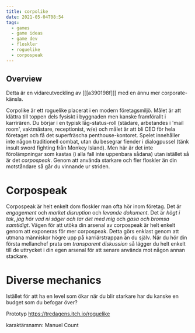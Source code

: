 ```yaml
---
title: corpolike
date: 2021-05-04T08:54
tags: 
  - games
  - game ideas
  - game dev
  - floskler
  - roguelike
  - corpospeak
---
```


## Overview
Detta är en vidareutveckling av [[[a390198f]]] med en ännu mer corporate-känsla.

Corpolike är ett roguelike placerat i en modern företagsmiljö. Målet är att
klättra till toppen dels fysiskt i byggnaden men kanske framförallt i
karrirären. Du börjar i en typisk låg-status-roll (städare, arbetandes i 'mail
room', vaktmästare, receptionist, w/e) och målet är att bli CEO för hela
företaget och få det superfräscha penthouse-kontoret. Spelet innehåller inte
någon traditionell combat, utan du besegrar fiender i dialogpussel (tänk insult
sword fighting från Monkey Island). Men här är det inte förolämpningar som
kastas (i alla fall inte uppenbara sådana) utan istället så är det _corpospeak_.
Genom att använda starkare och fler floskler än din motståndare så går du
vinnande ur striden. 

# Corpospeak
Corpospeak är helt enkelt dom floskler man ofta hör inom företag. Det är
_engagement_ och _market disruption_ och _levande dokument_. Det är _högt i
tak_, _jag hör vad ni säger och tar det med mig_ och _gasa och bromsa samtidigt_. Vägen för att utöka
din arsenal av corpospeak är helt enkelt genom att exponeras för mer corpospeak.
Detta görs enklast genom att utmana människor högre upp på karriärstrappan än
du själv. När du hör din första mellanchef prata om _transparent diskussion_ så
lägger du helt enkelt till de uttrycket i din egen arsenal för att senare
använda mot någon annan stackare.

# Diverse mechanics
Istället för att ha en level som ökar när du blir starkare har du kanske en
budget som du befogar över?

Prototyp https://tredagens.itch.io/roguelike


karaktärsnamn:
Manuel Count
